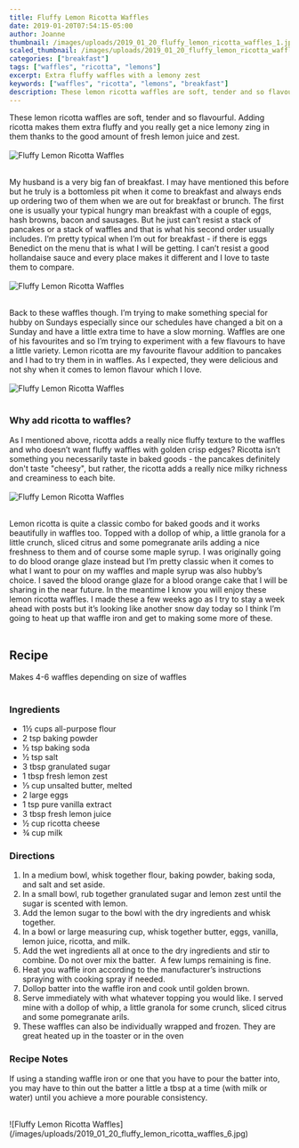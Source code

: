 ```yaml
---
title: Fluffy Lemon Ricotta Waffles
date: 2019-01-20T07:54:15-05:00
author: Joanne
thumbnail: /images/uploads/2019_01_20_fluffy_lemon_ricotta_waffles_1.jpg
scaled_thumbnail: /images/uploads/2019_01_20_fluffy_lemon_ricotta_waffles_0.jpg
categories: ["breakfast"]
tags: ["waffles", "ricotta", "lemons"]
excerpt: Extra fluffy waffles with a lemony zest
keywords: ["waffles", "ricotta", "lemons", "breakfast"]
description: These lemon ricotta waffles are soft, tender and so flavourful. Adding ricotta makes them extra fluffy and you really get a nice lemony zing in them thanks to the good amount of fresh lemon juice and zest.
---
```


These lemon ricotta waffles are soft, tender and so flavourful. Adding ricotta makes them extra fluffy and you really get a nice lemony zing in them thanks to the good amount of fresh lemon juice and zest.
</br>
</br>
![Fluffy Lemon Ricotta Waffles](/images/uploads/2019_01_20_fluffy_lemon_ricotta_waffles_2.jpg)
</br>
</br>

My husband is a very big fan of breakfast. I may have mentioned this before but he truly is a bottomless pit when it come to breakfast and always ends up ordering two of them when we are out for breakfast or brunch. The first one is usually your typical hungry man breakfast with a couple of eggs, hash browns, bacon and sausages. But he just can’t resist a stack of pancakes or a stack of waffles and that is what his second order usually includes. I’m pretty typical when I’m out for breakfast - if there is eggs Benedict on the menu that is what I will be getting. I can’t resist a good hollandaise sauce and every place makes it different and I love to taste them to compare.
</br>
</br>
![Fluffy Lemon Ricotta Waffles](/images/uploads/2019_01_20_fluffy_lemon_ricotta_waffles_3.jpg)
</br>
</br>

Back to these waffles though. I’m trying to make something special for hubby on Sundays especially since our schedules have changed a bit on a Sunday and have a little extra time to have a slow morning. Waffles are one of his favourites and so I’m trying to experiment with a few flavours to have a little variety.  Lemon ricotta are my favourite flavour addition to pancakes and I had to try them in in waffles. As I expected, they were delicious and not shy when it comes to lemon flavour which I love.
</br>
</br>
![Fluffy Lemon Ricotta Waffles](/images/uploads/2019_01_20_fluffy_lemon_ricotta_waffles_4.jpg)
</br>
</br>

### Why add ricotta to waffles? 
As I mentioned above, ricotta adds a really nice fluffy texture to the waffles and who doesn’t want fluffy waffles with golden crisp edges? Ricotta isn’t something you necessarily taste in baked goods - the pancakes definitely don't taste "cheesy", but rather, the ricotta adds a really nice milky richness and creaminess to each bite.
</br>
</br>
![Fluffy Lemon Ricotta Waffles](/images/uploads/2019_01_20_fluffy_lemon_ricotta_waffles_5.jpg)
</br>
</br>

Lemon ricotta is quite a classic combo for baked goods and it works beautifully in waffles too. Topped with a dollop of whip, a little granola for a little crunch, sliced citrus and some pomegranate arils adding a nice freshness to them and of course some maple syrup. I was originally going to do blood orange glaze instead but I’m pretty classic when it comes to what I want to pour on my waffles and maple syrup was also hubby’s choice. I saved the blood orange glaze for a blood orange cake that I will be sharing in the near future. In the meantime I know you will enjoy these lemon ricotta waffles. I made these a few weeks ago as I try to stay a week ahead with posts but it’s looking like another snow day today so I think I’m going to heat up that waffle iron and get to making some more of these.
</br>
</br>

## Recipe
Makes 4-6 waffles depending on size of waffles 
</br>
</br>

### Ingredients 

* <span itemprop="ingredients">1&frac12; cups all-purpose flour</span>
* <span itemprop="ingredients">2 tsp baking powder</span>
* <span itemprop="ingredients">&frac12; tsp baking soda</span>
* <span itemprop="ingredients">&frac12; tsp salt</span>
* <span itemprop="ingredients">3 tbsp granulated sugar</span>
* <span itemprop="ingredients">1 tbsp fresh lemon zest</span>
* <span itemprop="ingredients">&frac13; cup unsalted butter, melted</span>
* <span itemprop="ingredients">2 large eggs</span>
* <span itemprop="ingredients">1 tsp pure vanilla extract</span>
* <span itemprop="ingredients">3 tbsp fresh lemon juice</span>
* <span itemprop="ingredients">&frac12; cup ricotta cheese</span>
* <span itemprop="ingredients">&frac34; cup milk </span>

### Directions

1. In a medium bowl, whisk together flour, baking powder, baking soda, and salt and set aside.
2. In a small bowl, rub together granulated sugar and lemon zest until the sugar is scented with lemon.  
3. Add the lemon sugar to the bowl with the dry ingredients and whisk together. 
4. In a bowl or large measuring cup, whisk together butter, eggs, vanilla, lemon juice, ricotta, and milk. 
5. Add the wet ingredients all at once to the dry ingredients and stir to combine. Do not over mix the batter.  A few lumps remaining is fine. 
6. Heat you waffle iron according to the manufacturer’s instructions spraying with cooking spray if needed. 
7. Dollop batter into the waffle iron and cook until golden brown.  
8. Serve immediately with what whatever topping  you would like. I served mine with a dollop of whip, a little granola for some crunch, sliced citrus and some pomegranate arils. 
9. These waffles can also be individually wrapped and frozen. They are great heated up in the toaster or in the oven

### Recipe Notes
If using a standing waffle iron or one that you have to pour the batter into, you may have to thin out the batter a little a tbsp at a time (with milk or water) until you achieve a more pourable consistency.

</br>
![Fluffy Lemon Ricotta Waffles](/images/uploads/2019_01_20_fluffy_lemon_ricotta_waffles_6.jpg)
